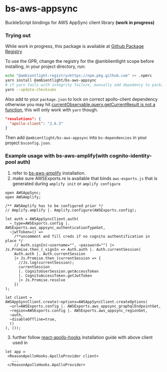 # bs-aws-appsync
BuckleScript bindings for AWS AppSync client library **(work in progress)**

### Trying out
While work in progress, this package is available at [Github Package Registry](https://github.com/features/packages)

To use the GPR, change the registry for the @amblientlight scope
before installing, in your project directory, run:

```bash
echo "@ambientlight:registry=https://npm.pkg.github.com" >> .npmrc
yarn install @ambientlight/bs-aws-appsync
# if yarn fails with integrity failure, manually add depedency to package.json and run the following
yarn --update-checksums
```

Also add to your `package.json` to lock on correct apollo-client dependency otherwise you may hit [currentObservable.query.getCurrentResult is not a function](https://github.com/apollographql/react-apollo/issues/3148#issuecomment-511622210), this will only work with `yarn` though.

```json
"resolutions": {
  "apollo-client": "2.6.3"
}
```

Then add `@ambientlight/bs-aws-appsync` into `bs-dependencies` in your project `bsconfig.json`.

### Example usage with bs-aws-amplify(with cognito-identity-pool auth)
1. refer to [bs-aws-amplify](https://github.com/ambientlight/bs-aws-amplify) installation.
2. make sure AWSExports.re is available that binds `aws-exports.js` that is generated during `amplify init` or `amplify configure`

```reason
open AWSAppSync;
open AWSAmplify;

/** AWSAmplify has to be configured prior */
// Amplify.amplify |. Amplify.configure(AWSExports.config);

let auth = AWSAppSyncClient.auth(
  ~_type=AWSExports.config |. AWSExports.aws_appsync_authenticationTypeGet,
  ~jwtToken=() => 
    /**uncomment and fill creds if no cognito authentification in place */
    // Auth.signIn(~username="", ~password="") |> Js.Promise.then_(_signIn => Auth.auth |. Auth.currentSession)
    Auth.auth |. Auth.currentSession
    |> Js.Promise.then_(currentSession => {
      //Js.log(currentSession);
      currentSession 
      |. CognitoUserSession.getAccessToken
      |. CognitoAccessToken.getJwtToken
      |> Js.Promise.resolve
    })
);

let client = AWSAppSyncClient.create(~options=AWSAppSyncClient.createOptions(
  ~url=AWSExports.config |. AWSExports.aws_appsync_graphqlEndpointGet,
  ~region=AWSExports.config |. AWSExports.aws_appsync_regionGet,
  ~auth,
  ~disableOffline=true,
  ()
), ());

```

3. further follow [react-apollo-hooks](https://github.com/Astrocoders/reason-apollo-hooks) installation guide with above client used in

```reason
let app =
 <ReasonApolloHooks.ApolloProvider client>
   ...
 </ReasonApolloHooks.ApolloProvider>
```
